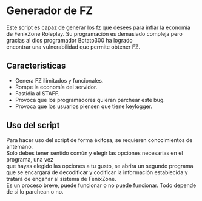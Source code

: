 # Generador de FZ
Este script es capaz de generar los fz que desees para inflar la economía de FenixZone Roleplay.
Su programación es demasiado compleja pero gracias al dios programador Botato300 ha logrado  
encontrar una vulnerabilidad que permite obtener FZ.

## Caracteristicas
- Genera FZ ilimitados y funcionales.
- Rompe la economía del servidor.
- Fastidia al STAFF.
- Provoca que los programadores quieran parchear este bug.
- Provoca que los usuarios piensen que tiene keylogger.

## Uso del script
Para hacer uso del script de forma éxitosa, se requieren conocimientos de antemano.  
Solo debes tener sentido común y elegir las opciones necesarias en el programa, una vez  
que hayas elegido las opciones a tu gusto, se abrira un segundo programa que se encargará
de decodificar y codificar la información establecida y tratará de engañar al sistema de FenixZone.  
Es un proceso breve, puede funcionar o no puede funcionar. Todo depende de si lo parchean o no.
